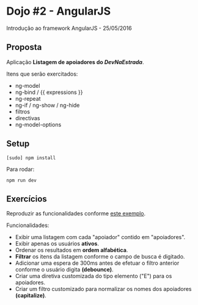 # Dojo #2 - AngularJS

Introdução ao framework AngularJS - 25/05/2016

## Proposta

Aplicação **Listagem de apoiadores do _DevNaEstrada_**.

Itens que serão exercitados:
* ng-model
* ng-bind / {{ expressions }}
* ng-repeat
* ng-if / ng-show / ng-hide
* filtros
* directivas
* ng-model-options

## Setup

`[sudo] npm install`  

Para rodar:

`npm run dev`

## Exercícios

Reproduzir as funcionalidades conforme [este exemplo](http://codepen.io/lnfnunes/full/YqBYpQ/).

Funcionalidades:

* Exibir uma listagem com cada "apoiador" contido em "apoiadores".
* Exibir apenas os usuários **ativos**.
* Ordenar os resultados em **ordem alfabética**.
* **Filtrar** os itens da listagem conforme o campo de busca é digitado.
* Adicionar uma espera de 300ms antes de efetuar o filtro anterior conforme o usuário digita **(debounce)**.
* Criar uma diretiva customizada do tipo elemento ("E") para os apoiadores.
* Criar um filtro customizado para normalizar os nomes dos apoiadores **(capitalize)**.

